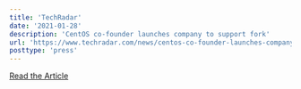 ```yaml
---
title: 'TechRadar'
date: '2021-01-28'
description: 'CentOS co-founder launches company to support fork'
url: 'https://www.techradar.com/news/centos-co-founder-launches-company-to-support-fork-with-dollar4m-funding'
posttype: 'press'
---
```

[Read the Article](https://www.techradar.com/news/centos-co-founder-launches-company-to-support-fork-with-dollar4m-funding)